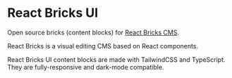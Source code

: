 # React Bricks UI

Open source bricks (content blocks) for [React Bricks CMS](https://reactbricks.com/).

React Bricks is a visual editing CMS based on React components.

React Bricks UI content blocks are made with TailwindCSS and TypeScript.
They are fully-responsive and dark-mode compatible.